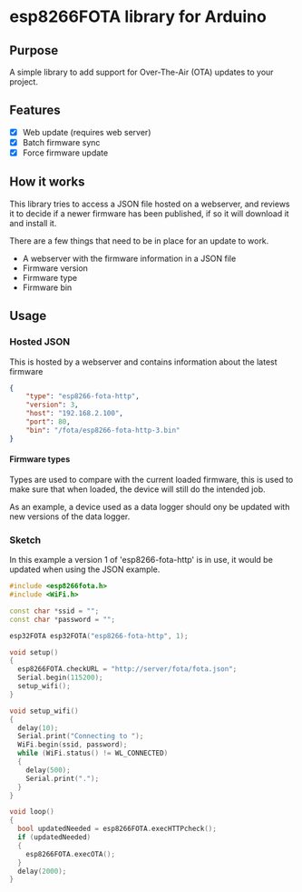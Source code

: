 # esp8266FOTA library for Arduino

## Purpose

A simple library to add support for Over-The-Air (OTA) updates to your project.

## Features

- [x] Web update (requires web server)
- [x] Batch firmware sync
- [x] Force firmware update 

## How it works

This library tries to access a JSON file hosted on a webserver, and reviews it to decide if a newer firmware has been published, if so it will download it and install it.

There are a few things that need to be in place for an update to work.

- A webserver with the firmware information in a JSON file
- Firmware version
- Firmware type
- Firmware bin

## Usage

### Hosted JSON

This is hosted by a webserver and contains information about the latest firmware

```json
{
    "type": "esp8266-fota-http",
    "version": 3,
    "host": "192.168.2.100",
    "port": 80,
    "bin": "/fota/esp8266-fota-http-3.bin"
}
```

#### Firmware types

Types are used to compare with the current loaded firmware, this is used to make sure that when loaded, the device will still do the intended job.

As an example, a device used as a data logger should ony be updated with new versions of the data logger.

### Sketch

In this example a version 1  of 'esp8266-fota-http' is in use, it would be updated when using the JSON example.

```cpp
#include <esp8266fota.h>
#include <WiFi.h>

const char *ssid = "";
const char *password = "";

esp32FOTA esp32FOTA("esp8266-fota-http", 1);

void setup()
{
  esp8266FOTA.checkURL = "http://server/fota/fota.json";
  Serial.begin(115200);
  setup_wifi();
}

void setup_wifi()
{
  delay(10);
  Serial.print("Connecting to ");
  WiFi.begin(ssid, password);
  while (WiFi.status() != WL_CONNECTED)
  {
    delay(500);
    Serial.print(".");
  }
}

void loop()
{
  bool updatedNeeded = esp8266FOTA.execHTTPcheck();
  if (updatedNeeded)
  {
    esp8266FOTA.execOTA();
  }
  delay(2000);
}
```

